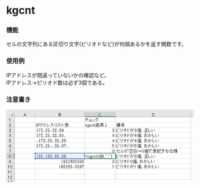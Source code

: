 # kgcnt
### 機能
セルの文字列にある区切り文字(ピリオドなど)が何個あるかを返す関数です。
### 使用例
IPアドレスが間違っていないかの確認など。  
IPアドレス→ピリオド数は必ず3個である。
### 注意書き

![img](readme_images/kgcnt1.png)
